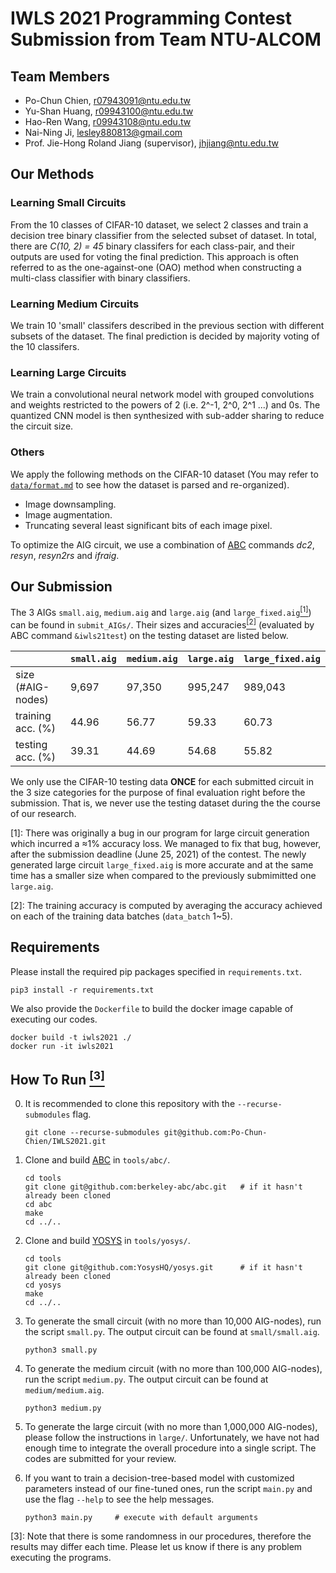 # IWLS 2021 Programming Contest Submission from Team NTU-ALCOM

## Team Members
- Po-Chun Chien, r07943091@ntu.edu.tw
- Yu-Shan Huang, r09943100@ntu.edu.tw
- Hao-Ren Wang, r09943108@ntu.edu.tw
- Nai-Ning Ji, lesley880813@gmail.com
- Prof. Jie-Hong Roland Jiang (supervisor), jhjiang@ntu.edu.tw

## Our Methods
### Learning Small Circuits
From the 10 classes of CIFAR-10 dataset, we select 2 classes and train a decision tree binary classifier from the selected subset of dataset. In total, there are *C(10, 2) = 45* binary classifers for each class-pair, and their outputs are used for voting the final prediction. This approach is often referred to as the one-against-one (OAO) method when constructing a multi-class classifier with binary classifiers.

### Learning Medium Circuits
We train 10 'small' classifers described in the previous section with different subsets of the dataset. The final prediction is decided by majority voting of the 10 classifers.

### Learning Large Circuits
We train a convolutional neural network model with grouped convolutions and weights restricted to the powers of 2 (i.e. 2^-1, 2^0, 2^1 ...) and 0s. The quantized CNN model is then synthesized with sub-adder sharing to reduce the circuit size.

### Others
We apply the following methods on the CIFAR-10 dataset (You may refer to [`data/format.md`](https://github.com/Po-Chun-Chien/IWLS2021/blob/submit/data/format.md) to see how the dataset is parsed and re-organized).
- Image downsampling.
- Image augmentation.
- Truncating several least significant bits of each image pixel.

To optimize the AIG circuit, we use a combination of [ABC](https://github.com/berkeley-abc/abc) commands _dc2_, _resyn_, _resyn2rs_ and _ifraig_.

## Our Submission
The 3 AIGs `small.aig`, `medium.aig` and `large.aig` (and `large_fixed.aig`[<sup>[1]</sup>](#fn1)) can be found in `submit_AIGs/`. Their sizes and accuracies[<sup>[2]</sup>](#fn2) (evaluated by ABC command `&iwls21test`) on the testing dataset are listed below.

|                   | `small.aig` | `medium.aig`| `large.aig` | `large_fixed.aig` |
|-------------------|-------------|-------------|-------------|-------------------|
| size (#AIG-nodes) |       9,697 |      97,350 |     995,247 |           989,043 |
| training acc. (%) |       44.96 |       56.77 |       59.33 |             60.73 |
|  testing acc. (%) |       39.31 |       44.69 |       54.68 |             55.82 |

We only use the CIFAR-10 testing data **ONCE** for each submitted circuit in the 3 size categories for the purpose of final evaluation right before the submission. That is, we never use the testing dataset during the the course of our research.

<a class="anchor" id="fn1">[1]</a>: There was originally a bug in our program for large circuit generation which incurred a ≈1% accuracy loss. We managed to fix that bug, however, after the submission deadline (June 25, 2021) of the contest. The newly generated large circuit `large_fixed.aig` is more accurate and at the same time has a smaller size when compared to the previously submimitted one `large.aig`.

<a class="anchor" id="fn2">[2]</a>: The training accuracy is computed by averaging the accuracy achieved on each of the training data batches (`data_batch` 1~5).

## Requirements
Please install the required pip packages specified in `requirements.txt`.
```
pip3 install -r requirements.txt
```
We also provide the `Dockerfile` to build the docker image capable of executing our codes.
```
docker build -t iwls2021 ./
docker run -it iwls2021
```

## How To Run [<sup>[3]</sup>](#fn3)
0. It is recommended to clone this repository with the `--recurse-submodules` flag. 
    ```
    git clone --recurse-submodules git@github.com:Po-Chun-Chien/IWLS2021.git
    ```

1. Clone and build [ABC](https://github.com/berkeley-abc/abc) in `tools/abc/`.
    ```
    cd tools
    git clone git@github.com:berkeley-abc/abc.git   # if it hasn't already been cloned
    cd abc
    make
    cd ../..
    ```

2. Clone and build [YOSYS](https://github.com/YosysHQ/yosys) in `tools/yosys/`.
    ```
    cd tools
    git clone git@github.com:YosysHQ/yosys.git      # if it hasn't already been cloned
    cd yosys
    make
    cd ../..
    ```

3. To generate the small circuit (with no more than 10,000 AIG-nodes), run the script `small.py`. The output circuit can be found at `small/small.aig`.
    ```
    python3 small.py
    ```

4. To generate the medium circuit (with no more than 100,000 AIG-nodes), run the script `medium.py`. The output circuit can be found at `medium/medium.aig`.
    ```
    python3 medium.py
    ```

5. To generate the large circuit (with no more than 1,000,000 AIG-nodes), please follow the instructions in `large/`. Unfortunately, we have not had enough time to integrate the overall procedure into a single script. The codes are submitted for your review.

6. If you want to train a decision-tree-based model with customized parameters instead of our fine-tuned ones, run the script `main.py` and use the flag `--help` to see the help messages.
    ```
    python3 main.py     # execute with default arguments
    ```

<a class="anchor" id="fn3">[3]</a>: Note that there is some randomness in our procedures, therefore the results may differ each time. Please let us know if there is any problem executing the programs.
